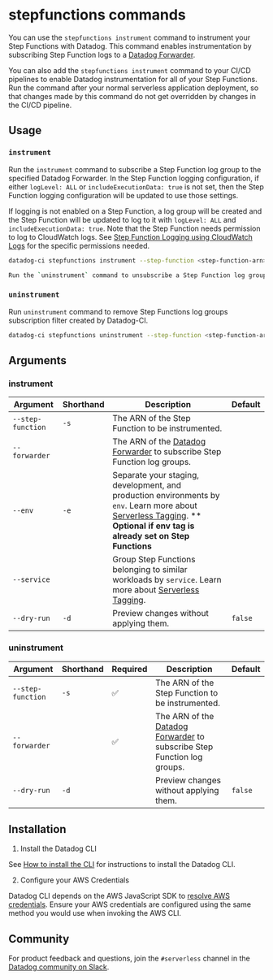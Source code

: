 # stepfunctions commands

You can use the `stepfunctions instrument` command to instrument your Step Functions with Datadog. This command enables instrumentation by subscribing Step Function logs to a [Datadog Forwarder](https://docs.datadoghq.com/logs/guide/forwarder/).

You can also add the `stepfunctions instrument` command to your CI/CD pipelines to enable Datadog instrumentation for all of your Step Functions. Run the command after your normal serverless application deployment, so that changes made by this command do not get overridden by changes in the CI/CD pipeline.

## Usage

### `instrument`

Run the `instrument` command to subscribe a Step Function log group to the specified Datadog Forwarder. In the Step Function logging configuration, if either `logLevel: ALL` or `includeExecutionData: true` is not set, then the Step Function logging configuration will be updated to use those settings.

If logging is not enabled on a Step Function, a log group will be created and the Step Function will be updated to log to it with `logLevel: ALL` and `includeExecutionData: true`. Note that the Step Function needs permission to log to CloudWatch logs. See [Step Function Logging using CloudWatch Logs](https://docs.aws.amazon.com/step-functions/latest/dg/cw-logs.html) for the specific permissions needed.

```bash
datadog-ci stepfunctions instrument --step-function <step-function-arn> --forwarder <forwarder-arn> [--service] [--env] [--dry-run]

Run the `uninstrument` command to unsubscribe a Step Function log group from the specified Datadog Forwarder. The log group will not be deleted and the Step Function will continue to log to the AWS log group.
```

### `uninstrument`
Run `uninstrument` command to remove Step Functions log groups subscription filter created by Datadog-CI.

```bash
datadog-ci stepfunctions uninstrument --step-function <step-function-arn> --forwarder <forwarder-arn> [--dry-run]
```

## Arguments

### instrument

| Argument | Shorthand  | Description | Default |
| --- | --- | --- | --- |
| `--step-function` | `-s` | The ARN of the Step Function to be instrumented. | |
| `--forwarder` | | The ARN of the [Datadog Forwarder](https://docs.datadoghq.com/logs/guide/forwarder/) to subscribe Step Function log groups. | |
| `--env` | `-e` | Separate your staging, development, and production environments by `env`. Learn more about [Serverless Tagging](https://docs.datadoghq.com/serverless/guide/serverless_tagging/#the-env-tag). ** **Optional if env tag is already set on Step Functions** | |
| `--service` | | Group Step Functions belonging to similar workloads by `service`. Learn more about [Serverless Tagging](https://docs.datadoghq.com/serverless/guide/serverless_tagging/#the-service-tag). | |
| `--dry-run` | `-d` | Preview changes without applying them. | `false` |

### uninstrument

| Argument | Shorthand | Required | Description | Default |
| --- | --- | --- | --- | --- |
| `--step-function` | `-s` |:white_check_mark: | The ARN of the Step Function to be instrumented. | |
| `--forwarder` | | :white_check_mark: | The ARN of the [Datadog Forwarder](https://docs.datadoghq.com/logs/guide/forwarder/) to subscribe Step Function log groups. | |
| `--dry-run` | `-d` | | Preview changes without applying them. | `false` |

## Installation

1. Install the Datadog CLI

See [How to install the CLI](https://github.com/DataDog/datadog-ci/tree/duncan-harvey/add-step-function-command#how-to-install-the-cli) for instructions to install the Datadog CLI.

2. Configure your AWS Credentials

Datadog CLI depends on the AWS JavaScript SDK to [resolve AWS credentials](https://docs.aws.amazon.com/sdk-for-javascript/v2/developer-guide/setting-credentials-node.html). Ensure your AWS credentials are configured using the same method you would use when invoking the AWS CLI.

## Community

For product feedback and questions, join the `#serverless` channel in the [Datadog community on Slack](https://chat.datadoghq.com/).

[1]: https://docs.aws.amazon.com/sdk-for-javascript/v2/developer-guide/setting-credentials-node.html
[2]: https://github.com/DataDog/datadog-ci
[3]: https://docs.datadoghq.com/serverless/troubleshooting/serverless_tagging/#the-env-tag
[4]: https://docs.datadoghq.com/serverless/troubleshooting/serverless_tagging/#the-service-tag
[5]: https://docs.datadoghq.com/serverless/forwarder/
[6]: https://docs.aws.amazon.com/cli/latest/userguide/cli-configure-profiles.html#using-profiles
[7]: https://docs.datadoghq.com/serverless/libraries_integrations/cli/
